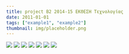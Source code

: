 ```yaml
---
title: project B2 2014-15 ΕΚΘΕΣΗ Τεχνολογίας
date: 2011-01-01
tags: ["example1", "example2"]
thumbnail: img/placeholder.png
---
```

[![](http://1.bp.blogspot.com/-rvrRTJzyLwk/VXfzmkanMUI/AAAAAAAAACE/q43HLHDmgyw/s320/20150510_122721.jpg)](http://1.bp.blogspot.com/-rvrRTJzyLwk/VXfzmkanMUI/AAAAAAAAACE/q43HLHDmgyw/s1600/20150510_122721.jpg) 
[![](http://1.bp.blogspot.com/-e3qPM_1CMxo/VXf2dCjrJ_I/AAAAAAAAACw/98paLDPfCko/s320/20150510_122929.jpg)](http://1.bp.blogspot.com/-e3qPM_1CMxo/VXf2dCjrJ_I/AAAAAAAAACw/98paLDPfCko/s1600/20150510_122929.jpg) 
[![](http://1.bp.blogspot.com/-nd4blAjFD5g/VXf1m7H8-FI/AAAAAAAAACg/pXvqY9I99V4/s320/20150510_122753.jpg)](http://1.bp.blogspot.com/-nd4blAjFD5g/VXf1m7H8-FI/AAAAAAAAACg/pXvqY9I99V4/s1600/20150510_122753.jpg) 
[![](http://2.bp.blogspot.com/-zemvxN9deDg/VXfzjuKlXNI/AAAAAAAAAB8/r5MVmfLOzJY/s320/20150510_122724.jpg)](http://2.bp.blogspot.com/-zemvxN9deDg/VXfzjuKlXNI/AAAAAAAAAB8/r5MVmfLOzJY/s1600/20150510_122724.jpg) 
[![](http://2.bp.blogspot.com/-nY9uQ7DW1Ys/VXf0YaMS3zI/AAAAAAAAACQ/jcDTsf8x6hM/s320/20150510_122727.jpg)](http://2.bp.blogspot.com/-nY9uQ7DW1Ys/VXf0YaMS3zI/AAAAAAAAACQ/jcDTsf8x6hM/s1600/20150510_122727.jpg) 
[![](http://1.bp.blogspot.com/-uxJRhNqTvMw/VXf0Yhi67cI/AAAAAAAAACU/D03jr30vmQE/s320/20150510_122739.jpg)](http://1.bp.blogspot.com/-uxJRhNqTvMw/VXf0Yhi67cI/AAAAAAAAACU/D03jr30vmQE/s1600/20150510_122739.jpg) 
[![](http://3.bp.blogspot.com/-tIi2YDjPsFc/VXf1qNqbS3I/AAAAAAAAACo/v8TasEGdc8o/s320/20150510_122747.jpg)](http://3.bp.blogspot.com/-tIi2YDjPsFc/VXf1qNqbS3I/AAAAAAAAACo/v8TasEGdc8o/s1600/20150510_122747.jpg)
